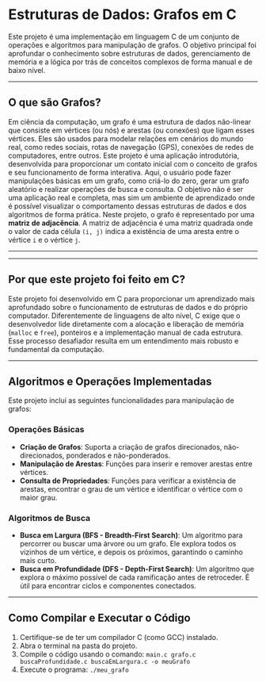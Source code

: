 # Estruturas de Dados: Grafos em C

Este projeto é uma implementação em linguagem C de um conjunto de operações e algoritmos para manipulação de grafos. O objetivo principal foi aprofundar o conhecimento sobre estruturas de dados, gerenciamento de memória e a lógica por trás de conceitos complexos de forma manual e de baixo nível.

---

## O que são Grafos?

Em ciência da computação, um grafo é uma estrutura de dados não-linear que consiste em vértices (ou nós) e arestas (ou conexões) que ligam esses vértices. Eles são usados para modelar relações em cenários do mundo real, como redes sociais, rotas de navegação (GPS), conexões de redes de computadores, entre outros.
Este projeto é uma aplicação introdutória, desenvolvida para proporcionar um contato inicial com o conceito de grafos e seu funcionamento de forma interativa. Aqui, o usuário pode fazer manipulações básicas em um grafo, como criá-lo do zero, gerar um grafo aleatório e realizar operações de busca e consulta.
O objetivo não é ser uma aplicação real e completa, mas sim um ambiente de aprendizado onde é possível visualizar o comportamento dessas estruturas de dados e dos algoritmos de forma prática.
Neste projeto, o grafo é representado por uma **matriz de adjacência**. A matriz de adjacência é uma matriz quadrada onde o valor de cada célula `(i, j)` indica a existência de uma aresta entre o vértice `i` e o vértice `j`.

---
---

## Por que este projeto foi feito em C?
Este projeto foi desenvolvido em C para proporcionar um aprendizado mais aprofundado sobre o funcionamento de estruturas de dados e do próprio computador. Diferentemente de linguagens de alto nível, C exige que o desenvolvedor lide diretamente com a alocação e liberação de memória (`malloc` e `free`), ponteiros e a implementação manual de cada estrutura. Esse processo desafiador resulta em um entendimento mais robusto e fundamental da computação.

---

## Algoritmos e Operações Implementadas
Este projeto inclui as seguintes funcionalidades para manipulação de grafos:
### Operações Básicas
- **Criação de Grafos**: Suporta a criação de grafos direcionados, não-direcionados, ponderados e não-ponderados.
- **Manipulação de Arestas**: Funções para inserir e remover arestas entre vértices.
- **Consulta de Propriedades**: Funções para verificar a existência de arestas, encontrar o grau de um vértice e identificar o vértice com o maior grau.

### Algoritmos de Busca
- **Busca em Largura (BFS - Breadth-First Search)**: Um algoritmo para percorrer ou buscar uma árvore ou um grafo. Ele explora todos os vizinhos de um vértice, e depois os próximos, garantindo o caminho mais curto.
- **Busca em Profundidade (DFS - Depth-First Search)**: Um algoritmo que explora o máximo possível de cada ramificação antes de retroceder. É útil para encontrar ciclos e componentes conectados.

---

## Como Compilar e Executar o Código
1.  Certifique-se de ter um compilador C (como GCC) instalado.
2.  Abra o terminal na pasta do projeto.
3.  Compile o código usando o comando:
    `main.c grafo.c buscaProfundidade.c buscaEmLargura.c -o meuGrafo`
4.  Execute o programa:
    `./meu_grafo`

